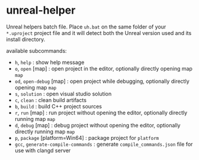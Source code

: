 # unreal-helper
Unreal helpers batch file.
Place `uh.bat` on the same folder of your `*.uproject` project file and it will detect
both the Unreal version used and its install directory.

available subcommands:
- `h`, `help` : show help message
- `o`, `open` [map] : open project in the editor, optionally directly opening map `map`
- `od`, `open-debug` [map] : open project while debugging, optionally directly opening map `map`
- `s`, `solution` : open visual studio solution
- `c`, `clean` : clean build artifacts
- `b`, `build` : build C++ project sources
- `r`, `run` [map] : run project without opening the editor, optionally directly running map `map`
- `d`, `debug` [map] : debug project without opening the editor, optionally directly running map `map`
- `p`, `package` [platform=Win64] : package project for `platform`
- `gcc`, `generate-compile-commands` : generate `compile_commands.json` file for use with clangd server
